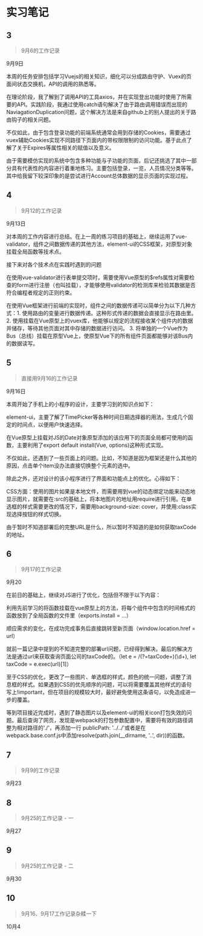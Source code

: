 # 实习笔记

## 3

> 9月6的工作记录

9月9日

本周的任务安排包括学习Vuejs的相关知识，细化可以分成路由守护、Vuex的页面间状态交换机，API的调用的熟悉等。

在理论阶段，我了解到了调用API的工具axios，并在实现登出功能时使用了所需要的API。实践阶段，我通过使用catch语句解决了由于路由调用错误而出现的NaviagationDuplication问题，这个解决方法是来自github上的别人提出的关于路由钩子的相关问题。

不仅如此，由于包含登录功能的前端系统通常会用到存储的Cookies，需要通过vuex辅助Cookies实现不同路径下页面内的带权限限制的访问功能。基于此点了解了关于Expires等属性相关的赋值以及意义。

由于需要模仿实现的系统中包含多种功能与子功能的页面，后记还挑选了其中一部分具有代表性的内容进行着重地练习。主要包括登录，一览，人员情况分类等等。其中给我留下较深印象的是尝试进行Account总体数据的显示页面的实现过程。

## 4

> 9月12的工作记录

9月13日

对本周的工作内容进行总结。在上一周的练习项目的基础上，继续运用了vue-validator，组件之间数据传递的其他方法，element-ui的CSS框架，对原型对象挂载全局函数等技术点。

接下来对各个技术点在实践时遇到的问题

在使用vue-validator进行表单提交项时，需要使用Vue原型的$refs属性对需要检查的form进行注册（也叫挂载），才能够使用validator的检测库来检验其数据是否符合编程者规定的正则约束。

在使用Vue框架进行前端的实现时，组件之间的数据传递可以简单分为以下几种方式：1. 使用路由的变量进行数据传递。这种形式传递的数据会直接显示在路由里。 2. 使用挂载在Vue原型上的vuex库，他能够以规定的流程接收某个组件内的数据并储存，等待其他页面对其中存储的数据进行访问。 3. 将单独的一个Vue作为Bus（总线）挂载在原型Vue上，使原型Vue下的所有组件页面都能够对该Bus内的数据读写。

## 5

> 直接用9月16的工作记录

9月16日

本周开始了手机上的小程序的设计，主要学习到的知识点如下：

element-ui，主要了解了TimePicker等各种时间日期选择器的用法，生成几个固定的时间点，以便用户快速选择。

在Vue原型上挂载对JS的Date对象原型添加的该应用下的页面全局都可使用的函数，主要利用了export default install(Vue, options)这种形式实现。

不仅如此，还遇到了一些页面上的问题。比如，不知道是因为框架还是什么其他的原因，点击单个item没办法直接切换整个元素的选中。

除此之外，还对设计的该小程序进行了界面和功能点上的优化。心得如下：

CSS方面：使用的图片如果是本地文件，而需要用到vue的动态绑定功能来动态地显示图片，就需要在:src的基础上，将本地图片的地址用require进行引用。在单选框的样式需要更改的情况下，需要用background-size: cover，并使用:class实现选择按钮的样式切换。

由于暂时不知道部署后的完整URL是什么，所以暂时不知道的是如何获取taxCode的地址。

## 6

> 9月17的工作记录

9月20

在前日的基础上，继续对JS进行了优化，包括但不限于以下内容：

利用先前学习的将函数挂载在vue原型上的方法，将每个组件中包含的时间格式的函数放到了全局函数的文件里（exports.install = ...）

顺应需求的变化，在成功完成事务后直接跳转至新页面（window.location.href = url）

就前一篇记录中提到的不知道完整的部署url问题，已经得到解决。最后的解决方法是通过url来获取查询页面公司的taxCode的。（let e = /(?=taxCode=)(\d+), let taxCode = e.exec(url)[1]）

至于CSS的优化，更改了一些图片、单选框的样式，颜色的统一问题，调整了消息框的样式。如果遇到CSS的优先顺序的问题，可以将需要覆盖其他样式的语句写上!important，但在项目的规模较大时，最好避免使用这条语句，以免造成进一步的覆盖。

等到项目接近完成时，遇到了静态图片以及element-ui的相关icon打包失效的问题。最后查询了网页，发现是webpack的打包参数配置中，需要将有效的路径调整为相对路径的'./'，再添加一行 publicPath: '../../'或者是在webpack.base.conf.js中添加resolve(path.join(__dirname, '..', dir))的函数。

## 7

> 9月9的工作记录

9月23



## 8

> 9月25的工作记录 - 一

9月27



## 9

> 9月25的工作记录 - 二

9月30



## 10

> 9月16、9月17工作记录杂糅一下

10月4